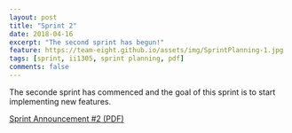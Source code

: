```yaml
---
layout: post
title: "Sprint 2"
date: 2018-04-16
excerpt: "The second sprint has begun!"
feature: https://team-eight.github.io/assets/img/SprintPlanning-1.jpg
tags: [sprint, ii1305, sprint planning, pdf]
comments: false
---
```


The seconde sprint has commenced and the goal of this sprint is to start implementing new features.

[Sprint Announcement #2 (PDF)](./assets/pdf/Sprint-Announcement-1.pdf)
